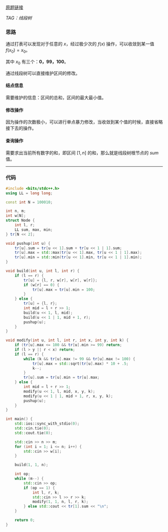[原题链接](https://ac.nowcoder.com/acm/contest/46800/G)

*TAG：线段树*

### 思路
通过打表可以发现对于任意的 $x$，经过极少次的 $f(x)$ 操作，可以收敛到某一值 $f(x_0)=x_0$。

其中 $x_0$ 有三个：**0，99，100**。

通过线段树可以直接维护区间的修改。

#### 结点信息
需要维护的信息：区间的总和，区间的最大最小值。

#### 修改操作
因为操作的次数极小，可以进行单点暴力修改，当收敛到某个值的时候，直接省略接下去的操作。

#### 查询操作
需要求出当前所有数字的和，即区间 $[1,n]$ 的和，那么就是线段树根节点的 $sum$ 值。

---

### 代码
```cpp
#include <bits/stdc++.h>
using LL = long long;

const int N = 100010;

int n, m;
int w[N];
struct Node {
	int l, r;
	LL sum, max, min;
} tr[N << 2];

void pushup(int u) {
	tr[u].sum = tr[u << 1].sum + tr[u << 1 | 1].sum;
	tr[u].max = std::max(tr[u << 1].max, tr[u << 1 | 1].max);
	tr[u].min = std::min(tr[u << 1].min, tr[u << 1 | 1].min);
}

void build(int u, int l, int r) {
	if (l == r) {
		tr[u] = {l, r, w[r], w[r], w[r]};
		if (w[r] == 0) {
			tr[u].max = tr[u].min = 100;
		}
	} else {
		tr[u] = {l, r};
		int mid = l + r >> 1;
		build(u << 1, l, mid);
		build(u << 1 | 1, mid + 1, r);
		pushup(u);
	}
}

void modify(int u, int l, int r, int x, int y, int k) {
	if (tr[u].max <= 100 && tr[u].min >= 99) return;
	if (l > y || r < x) return;
	if (l == r) {
		while (k && tr[u].max != 99 && tr[u].max != 100) {
			tr[u].max = std::sqrt(tr[u].max) * 10 + .5;
			k--;
		}
		tr[u].sum = tr[u].min = tr[u].max;
	} else {
		int mid = l + r >> 1;
		modify(u << 1, l, mid, x, y, k);
		modify(u << 1 | 1, mid + 1, r, x, y, k);
		pushup(u);
	}
}

int main() {
	std::ios::sync_with_stdio(0);
	std::cin.tie(0);
	std::cout.tie(0);

	std::cin >> n >> m;
	for (int i = 1; i <= n; i++) {
		std::cin >> w[i];
	}

	build(1, 1, n);

	int op;
	while (m--) {
		std::cin >> op;
		if (op == 1) {
			int l, r, k;
			std::cin >> l >> r >> k;
			modify(1, 1, n, l, r, k);
		} else std::cout << tr[1].sum << "\n";
	}

	return 0;
}
```